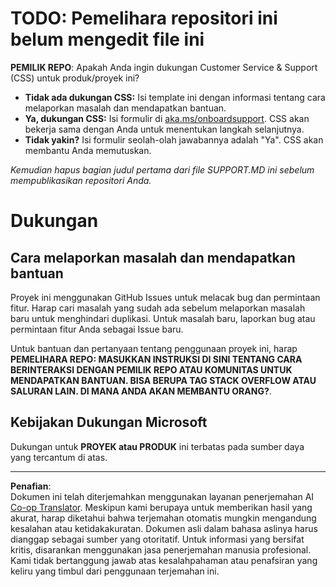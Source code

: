 <!--
CO_OP_TRANSLATOR_METADATA:
{
  "original_hash": "b7244261ee19497082edf33bcce64717",
  "translation_date": "2025-09-29T22:44:49+00:00",
  "source_file": "SUPPORT.md",
  "language_code": "id"
}
-->
# TODO: Pemelihara repositori ini belum mengedit file ini

**PEMILIK REPO**: Apakah Anda ingin dukungan Customer Service & Support (CSS) untuk produk/proyek ini?

- **Tidak ada dukungan CSS:** Isi template ini dengan informasi tentang cara melaporkan masalah dan mendapatkan bantuan.
- **Ya, dukungan CSS:** Isi formulir di [aka.ms/onboardsupport](https://aka.ms/onboardsupport). CSS akan bekerja sama dengan Anda untuk menentukan langkah selanjutnya.
- **Tidak yakin?** Isi formulir seolah-olah jawabannya adalah "Ya". CSS akan membantu Anda memutuskan.

*Kemudian hapus bagian judul pertama dari file SUPPORT.MD ini sebelum mempublikasikan repositori Anda.*

# Dukungan

## Cara melaporkan masalah dan mendapatkan bantuan  

Proyek ini menggunakan GitHub Issues untuk melacak bug dan permintaan fitur. Harap cari masalah yang sudah ada 
sebelum melaporkan masalah baru untuk menghindari duplikasi. Untuk masalah baru, laporkan bug atau 
permintaan fitur Anda sebagai Issue baru.

Untuk bantuan dan pertanyaan tentang penggunaan proyek ini, harap **PEMELIHARA REPO: MASUKKAN INSTRUKSI DI SINI 
TENTANG CARA BERINTERAKSI DENGAN PEMILIK REPO ATAU KOMUNITAS UNTUK MENDAPATKAN BANTUAN. BISA BERUPA TAG STACK OVERFLOW ATAU SALURAN LAIN. DI MANA ANDA AKAN MEMBANTU ORANG?**.

## Kebijakan Dukungan Microsoft  

Dukungan untuk **PROYEK atau PRODUK** ini terbatas pada sumber daya yang tercantum di atas.

---

**Penafian**:  
Dokumen ini telah diterjemahkan menggunakan layanan penerjemahan AI [Co-op Translator](https://github.com/Azure/co-op-translator). Meskipun kami berupaya untuk memberikan hasil yang akurat, harap diketahui bahwa terjemahan otomatis mungkin mengandung kesalahan atau ketidakakuratan. Dokumen asli dalam bahasa aslinya harus dianggap sebagai sumber yang otoritatif. Untuk informasi yang bersifat kritis, disarankan menggunakan jasa penerjemahan manusia profesional. Kami tidak bertanggung jawab atas kesalahpahaman atau penafsiran yang keliru yang timbul dari penggunaan terjemahan ini.